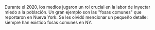 Durante el 2020, los medios jugaron un rol crucial en la labor de inyectar miedo a la población. Un gran ejemplo son las "fosas comunes" que reportaron en Nueva York. Se les olvidó mencionar un pequeño detalle: siempre han existido fosas comunes en NY. 